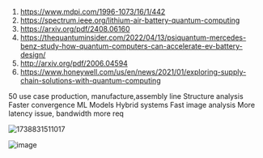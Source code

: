 
1. https://www.mdpi.com/1996-1073/16/1/442
2.  https://spectrum.ieee.org/lithium-air-battery-quantum-computing
3. https://arxiv.org/pdf/2408.06160
4. https://thequantuminsider.com/2022/04/13/psiquantum-mercedes-benz-study-how-quantum-computers-can-accelerate-ev-battery-design/
5. http://arxiv.org/pdf/2006.04594
6. https://www.honeywell.com/us/en/news/2021/01/exploring-supply-chain-solutions-with-quantum-computing

50 use case production, manufacture,assembly line
Structure analysis 
Faster convergence  ML Models
Hybrid systems 
Fast image analysis 
More latency issue, bandwidth more req


![1738831511017](https://github.com/user-attachments/assets/47e3ff95-4dd4-4b9e-a987-ee9feb6433ac)


![image](https://github.com/user-attachments/assets/107e916b-b70f-4e49-9d0f-29323517ff9d)
